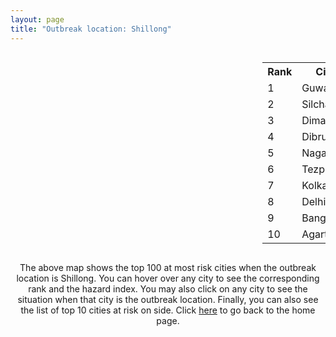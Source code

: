 ```yaml
---
layout: page
title: "Outbreak location: Shillong"
---
```

<div style="width: 100%; overflow: auto;">
<div style="width: 75%; float: left;">
<div id="mapid">
<script src="https://buda-magenta.github.io/hazard_map/load_map.js"></script>

<script>
var marker_outbreak = L.marker([25.576045, 91.882528],{"autoPan": true}).addTo(map); marker_outbreak.bindTooltip("Shillong").openTooltip();

var circle_1 = L.circle([26.180598, 91.753943], {"pane": "markerPane", "color": "red", "fill": true, "fillOpacity": 0.2, "fillRule": "evenodd", "lineCap": "round", "lineJoin": "round", "opacity": 1.0, "radius": 299038, "stroke": true, "weight": 3}).addTo(map);
circle_1.bindTooltip("Guwahati<br>rank: 1<br>hazard index: 0.299039")
circle_1.bindPopup('<a href="https://buda-magenta.github.io/hazard_map/Guwahati">Guwahati</a>')

var circle_2 = L.circle([24.817861, 92.756221], {"pane": "markerPane", "color": "red", "fill": true, "fillOpacity": 0.2, "fillRule": "evenodd", "lineCap": "round", "lineJoin": "round", "opacity": 1.0, "radius": 26762, "stroke": true, "weight": 3}).addTo(map);
circle_2.bindTooltip("Silchar<br>rank: 2<br>hazard index: 0.026763")
circle_2.bindPopup('<a href="https://buda-magenta.github.io/hazard_map/Silchar">Silchar</a>')

var circle_3 = L.circle([25.913591, 93.728371], {"pane": "markerPane", "color": "red", "fill": true, "fillOpacity": 0.2, "fillRule": "evenodd", "lineCap": "round", "lineJoin": "round", "opacity": 1.0, "radius": 23836, "stroke": true, "weight": 3}).addTo(map);
circle_3.bindTooltip("Dimapur<br>rank: 3<br>hazard index: 0.023836")
circle_3.bindPopup('<a href="https://buda-magenta.github.io/hazard_map/Dimapur">Dimapur</a>')

var circle_4 = L.circle([27.484460, 94.901945], {"pane": "markerPane", "color": "red", "fill": true, "fillOpacity": 0.2, "fillRule": "evenodd", "lineCap": "round", "lineJoin": "round", "opacity": 1.0, "radius": 18622, "stroke": true, "weight": 3}).addTo(map);
circle_4.bindTooltip("Dibrugarh<br>rank: 4<br>hazard index: 0.018622")
circle_4.bindPopup('<a href="https://buda-magenta.github.io/hazard_map/Dibrugarh">Dibrugarh</a>')

var circle_5 = L.circle([26.304149, 92.716060], {"pane": "markerPane", "color": "red", "fill": true, "fillOpacity": 0.2, "fillRule": "evenodd", "lineCap": "round", "lineJoin": "round", "opacity": 1.0, "radius": 13649, "stroke": true, "weight": 3}).addTo(map);
circle_5.bindTooltip("Nagaon<br>rank: 5<br>hazard index: 0.013650")
circle_5.bindPopup('<a href="https://buda-magenta.github.io/hazard_map/Nagaon">Nagaon</a>')

var circle_6 = L.circle([26.616957, 92.765007], {"pane": "markerPane", "color": "red", "fill": true, "fillOpacity": 0.2, "fillRule": "evenodd", "lineCap": "round", "lineJoin": "round", "opacity": 1.0, "radius": 11929, "stroke": true, "weight": 3}).addTo(map);
circle_6.bindTooltip("Tezpur<br>rank: 6<br>hazard index: 0.011929")
circle_6.bindPopup('<a href="https://buda-magenta.github.io/hazard_map/Tezpur">Tezpur</a>')

var circle_7 = L.circle([22.541418, 88.357691], {"pane": "markerPane", "color": "red", "fill": true, "fillOpacity": 0.2, "fillRule": "evenodd", "lineCap": "round", "lineJoin": "round", "opacity": 1.0, "radius": 11602, "stroke": true, "weight": 3}).addTo(map);
circle_7.bindTooltip("Kolkata<br>rank: 7<br>hazard index: 0.011602")
circle_7.bindPopup('<a href="https://buda-magenta.github.io/hazard_map/Kolkata">Kolkata</a>')

var circle_8 = L.circle([28.651718, 77.221939], {"pane": "markerPane", "color": "red", "fill": true, "fillOpacity": 0.2, "fillRule": "evenodd", "lineCap": "round", "lineJoin": "round", "opacity": 1.0, "radius": 8843, "stroke": true, "weight": 3}).addTo(map);
circle_8.bindTooltip("Delhi<br>rank: 8<br>hazard index: 0.008844")
circle_8.bindPopup('<a href="https://buda-magenta.github.io/hazard_map/Delhi">Delhi</a>')

var circle_9 = L.circle([12.979120, 77.591300], {"pane": "markerPane", "color": "red", "fill": true, "fillOpacity": 0.2, "fillRule": "evenodd", "lineCap": "round", "lineJoin": "round", "opacity": 1.0, "radius": 4222, "stroke": true, "weight": 3}).addTo(map);
circle_9.bindTooltip("Bangalore<br>rank: 9<br>hazard index: 0.004223")
circle_9.bindPopup('<a href="https://buda-magenta.github.io/hazard_map/Bangalore">Bangalore</a>')

var circle_10 = L.circle([23.831238, 91.282382], {"pane": "markerPane", "color": "red", "fill": true, "fillOpacity": 0.2, "fillRule": "evenodd", "lineCap": "round", "lineJoin": "round", "opacity": 1.0, "radius": 3843, "stroke": true, "weight": 3}).addTo(map);
circle_10.bindTooltip("Agartala<br>rank: 10<br>hazard index: 0.003844")
circle_10.bindPopup('<a href="https://buda-magenta.github.io/hazard_map/Agartala">Agartala</a>')

var circle_11 = L.circle([24.800609, 93.937000], {"pane": "markerPane", "color": "red", "fill": true, "fillOpacity": 0.2, "fillRule": "evenodd", "lineCap": "round", "lineJoin": "round", "opacity": 1.0, "radius": 2711, "stroke": true, "weight": 3}).addTo(map);
circle_11.bindTooltip("Imphal<br>rank: 11<br>hazard index: 0.002712")
circle_11.bindPopup('<a href="https://buda-magenta.github.io/hazard_map/Imphal">Imphal</a>')

var circle_12 = L.circle([19.075990, 72.877393], {"pane": "markerPane", "color": "red", "fill": true, "fillOpacity": 0.2, "fillRule": "evenodd", "lineCap": "round", "lineJoin": "round", "opacity": 1.0, "radius": 2536, "stroke": true, "weight": 3}).addTo(map);
circle_12.bindTooltip("Mumbai<br>rank: 12<br>hazard index: 0.002536")
circle_12.bindPopup('<a href="https://buda-magenta.github.io/hazard_map/Mumbai">Mumbai</a>')

var circle_13 = L.circle([13.083694, 80.270186], {"pane": "markerPane", "color": "red", "fill": true, "fillOpacity": 0.2, "fillRule": "evenodd", "lineCap": "round", "lineJoin": "round", "opacity": 1.0, "radius": 1770, "stroke": true, "weight": 3}).addTo(map);
circle_13.bindTooltip("Chennai<br>rank: 13<br>hazard index: 0.001770")
circle_13.bindPopup('<a href="https://buda-magenta.github.io/hazard_map/Chennai">Chennai</a>')

var circle_14 = L.circle([26.698885, 88.320030], {"pane": "markerPane", "color": "red", "fill": true, "fillOpacity": 0.2, "fillRule": "evenodd", "lineCap": "round", "lineJoin": "round", "opacity": 1.0, "radius": 1470, "stroke": true, "weight": 3}).addTo(map);
circle_14.bindTooltip("Bagdogra<br>rank: 14<br>hazard index: 0.001470")
circle_14.bindPopup('<a href="https://buda-magenta.github.io/hazard_map/Bagdogra">Bagdogra</a>')

var circle_15 = L.circle([17.388786, 78.461065], {"pane": "markerPane", "color": "red", "fill": true, "fillOpacity": 0.2, "fillRule": "evenodd", "lineCap": "round", "lineJoin": "round", "opacity": 1.0, "radius": 967, "stroke": true, "weight": 3}).addTo(map);
circle_15.bindTooltip("Hyderabad<br>rank: 15<br>hazard index: 0.000967")
circle_15.bindPopup('<a href="https://buda-magenta.github.io/hazard_map/Hyderabad">Hyderabad</a>')

var circle_16 = L.circle([26.915458, 75.818982], {"pane": "markerPane", "color": "red", "fill": true, "fillOpacity": 0.2, "fillRule": "evenodd", "lineCap": "round", "lineJoin": "round", "opacity": 1.0, "radius": 940, "stroke": true, "weight": 3}).addTo(map);
circle_16.bindTooltip("Jaipur<br>rank: 16<br>hazard index: 0.000941")
circle_16.bindPopup('<a href="https://buda-magenta.github.io/hazard_map/Jaipur">Jaipur</a>')

var circle_17 = L.circle([26.716413, 88.430992], {"pane": "markerPane", "color": "red", "fill": true, "fillOpacity": 0.2, "fillRule": "evenodd", "lineCap": "round", "lineJoin": "round", "opacity": 1.0, "radius": 729, "stroke": true, "weight": 3}).addTo(map);
circle_17.bindTooltip("Siliguri<br>rank: 17<br>hazard index: 0.000729")
circle_17.bindPopup('<a href="https://buda-magenta.github.io/hazard_map/Siliguri">Siliguri</a>')

var circle_18 = L.circle([25.609324, 85.123525], {"pane": "markerPane", "color": "red", "fill": true, "fillOpacity": 0.2, "fillRule": "evenodd", "lineCap": "round", "lineJoin": "round", "opacity": 1.0, "radius": 547, "stroke": true, "weight": 3}).addTo(map);
circle_18.bindTooltip("Patna<br>rank: 18<br>hazard index: 0.000547")
circle_18.bindPopup('<a href="https://buda-magenta.github.io/hazard_map/Patna">Patna</a>')

var circle_19 = L.circle([26.838100, 80.934600], {"pane": "markerPane", "color": "red", "fill": true, "fillOpacity": 0.2, "fillRule": "evenodd", "lineCap": "round", "lineJoin": "round", "opacity": 1.0, "radius": 501, "stroke": true, "weight": 3}).addTo(map);
circle_19.bindTooltip("Lucknow<br>rank: 19<br>hazard index: 0.000502")
circle_19.bindPopup('<a href="https://buda-magenta.github.io/hazard_map/Lucknow">Lucknow</a>')

var circle_20 = L.circle([23.743524, 92.738291], {"pane": "markerPane", "color": "red", "fill": true, "fillOpacity": 0.2, "fillRule": "evenodd", "lineCap": "round", "lineJoin": "round", "opacity": 1.0, "radius": 482, "stroke": true, "weight": 3}).addTo(map);
circle_20.bindTooltip("Aizawl<br>rank: 20<br>hazard index: 0.000483")
circle_20.bindPopup('<a href="https://buda-magenta.github.io/hazard_map/Aizawl">Aizawl</a>')

var circle_21 = L.circle([26.460914, 80.321759], {"pane": "markerPane", "color": "red", "fill": true, "fillOpacity": 0.2, "fillRule": "evenodd", "lineCap": "round", "lineJoin": "round", "opacity": 1.0, "radius": 405, "stroke": true, "weight": 3}).addTo(map);
circle_21.bindTooltip("Kanpur<br>rank: 21<br>hazard index: 0.000405")
circle_21.bindPopup('<a href="https://buda-magenta.github.io/hazard_map/Kanpur">Kanpur</a>')

var circle_22 = L.circle([26.505476, 93.977739], {"pane": "markerPane", "color": "red", "fill": true, "fillOpacity": 0.2, "fillRule": "evenodd", "lineCap": "round", "lineJoin": "round", "opacity": 1.0, "radius": 394, "stroke": true, "weight": 3}).addTo(map);
circle_22.bindTooltip("Chandan Nagar<br>rank: 22<br>hazard index: 0.000394")
circle_22.bindPopup('<a href="https://buda-magenta.github.io/hazard_map/Chandan_Nagar">Chandan Nagar</a>')

var circle_23 = L.circle([17.723128, 83.301284], {"pane": "markerPane", "color": "red", "fill": true, "fillOpacity": 0.2, "fillRule": "evenodd", "lineCap": "round", "lineJoin": "round", "opacity": 1.0, "radius": 393, "stroke": true, "weight": 3}).addTo(map);
circle_23.bindTooltip("Visakhapatnam<br>rank: 23<br>hazard index: 0.000393")
circle_23.bindPopup('<a href="https://buda-magenta.github.io/hazard_map/Visakhapatnam">Visakhapatnam</a>')

var circle_24 = L.circle([26.757792, 94.207965], {"pane": "markerPane", "color": "red", "fill": true, "fillOpacity": 0.2, "fillRule": "evenodd", "lineCap": "round", "lineJoin": "round", "opacity": 1.0, "radius": 363, "stroke": true, "weight": 3}).addTo(map);
circle_24.bindTooltip("Jorhat<br>rank: 24<br>hazard index: 0.000363")
circle_24.bindPopup('<a href="https://buda-magenta.github.io/hazard_map/Jorhat">Jorhat</a>')

var circle_25 = L.circle([22.591260, 88.390964], {"pane": "markerPane", "color": "red", "fill": true, "fillOpacity": 0.2, "fillRule": "evenodd", "lineCap": "round", "lineJoin": "round", "opacity": 1.0, "radius": 339, "stroke": true, "weight": 3}).addTo(map);
circle_25.bindTooltip("Bidhan Nagar<br>rank: 25<br>hazard index: 0.000340")
circle_25.bindPopup('<a href="https://buda-magenta.github.io/hazard_map/Bidhan_Nagar">Bidhan Nagar</a>')

var circle_26 = L.circle([20.266777, 85.843559], {"pane": "markerPane", "color": "red", "fill": true, "fillOpacity": 0.2, "fillRule": "evenodd", "lineCap": "round", "lineJoin": "round", "opacity": 1.0, "radius": 309, "stroke": true, "weight": 3}).addTo(map);
circle_26.bindTooltip("Bhubaneswar<br>rank: 26<br>hazard index: 0.000309")
circle_26.bindPopup('<a href="https://buda-magenta.github.io/hazard_map/Bhubaneswar">Bhubaneswar</a>')

var circle_27 = L.circle([16.508759, 80.618510], {"pane": "markerPane", "color": "red", "fill": true, "fillOpacity": 0.2, "fillRule": "evenodd", "lineCap": "round", "lineJoin": "round", "opacity": 1.0, "radius": 236, "stroke": true, "weight": 3}).addTo(map);
circle_27.bindTooltip("Vijayawada<br>rank: 27<br>hazard index: 0.000237")
circle_27.bindPopup('<a href="https://buda-magenta.github.io/hazard_map/Vijayawada">Vijayawada</a>')

var circle_28 = L.circle([23.250000, 87.750000], {"pane": "markerPane", "color": "red", "fill": true, "fillOpacity": 0.2, "fillRule": "evenodd", "lineCap": "round", "lineJoin": "round", "opacity": 1.0, "radius": 233, "stroke": true, "weight": 3}).addTo(map);
circle_28.bindTooltip("Barddhaman<br>rank: 28<br>hazard index: 0.000234")
circle_28.bindPopup('<a href="https://buda-magenta.github.io/hazard_map/Barddhaman">Barddhaman</a>')

var circle_29 = L.circle([23.749721, 91.876635], {"pane": "markerPane", "color": "red", "fill": true, "fillOpacity": 0.2, "fillRule": "evenodd", "lineCap": "round", "lineJoin": "round", "opacity": 1.0, "radius": 233, "stroke": true, "weight": 3}).addTo(map);
circle_29.bindTooltip("Ganganagar<br>rank: 29<br>hazard index: 0.000233")
circle_29.bindPopup('<a href="https://buda-magenta.github.io/hazard_map/Ganganagar">Ganganagar</a>')

var circle_30 = L.circle([24.965712, 88.127778], {"pane": "markerPane", "color": "red", "fill": true, "fillOpacity": 0.2, "fillRule": "evenodd", "lineCap": "round", "lineJoin": "round", "opacity": 1.0, "radius": 214, "stroke": true, "weight": 3}).addTo(map);
circle_30.bindTooltip("English Bazar<br>rank: 30<br>hazard index: 0.000215")
circle_30.bindPopup('<a href="https://buda-magenta.github.io/hazard_map/English_Bazar">English Bazar</a>')

var circle_31 = L.circle([25.438130, 81.833800], {"pane": "markerPane", "color": "red", "fill": true, "fillOpacity": 0.2, "fillRule": "evenodd", "lineCap": "round", "lineJoin": "round", "opacity": 1.0, "radius": 204, "stroke": true, "weight": 3}).addTo(map);
circle_31.bindTooltip("Allahabad<br>rank: 31<br>hazard index: 0.000204")
circle_31.bindPopup('<a href="https://buda-magenta.github.io/hazard_map/Allahabad">Allahabad</a>')

var circle_32 = L.circle([12.305183, 76.655361], {"pane": "markerPane", "color": "red", "fill": true, "fillOpacity": 0.2, "fillRule": "evenodd", "lineCap": "round", "lineJoin": "round", "opacity": 1.0, "radius": 198, "stroke": true, "weight": 3}).addTo(map);
circle_32.bindTooltip("Mysore<br>rank: 32<br>hazard index: 0.000198")
circle_32.bindPopup('<a href="https://buda-magenta.github.io/hazard_map/Mysore">Mysore</a>')

var circle_33 = L.circle([18.521428, 73.854454], {"pane": "markerPane", "color": "red", "fill": true, "fillOpacity": 0.2, "fillRule": "evenodd", "lineCap": "round", "lineJoin": "round", "opacity": 1.0, "radius": 179, "stroke": true, "weight": 3}).addTo(map);
circle_33.bindTooltip("Pune<br>rank: 33<br>hazard index: 0.000180")
circle_33.bindPopup('<a href="https://buda-magenta.github.io/hazard_map/Pune">Pune</a>')

var circle_34 = L.circle([22.472223, 88.093845], {"pane": "markerPane", "color": "red", "fill": true, "fillOpacity": 0.2, "fillRule": "evenodd", "lineCap": "round", "lineJoin": "round", "opacity": 1.0, "radius": 169, "stroke": true, "weight": 3}).addTo(map);
circle_34.bindTooltip("Uluberia<br>rank: 34<br>hazard index: 0.000170")
circle_34.bindPopup('<a href="https://buda-magenta.github.io/hazard_map/Uluberia">Uluberia</a>')

var circle_35 = L.circle([19.194329, 72.970178], {"pane": "markerPane", "color": "red", "fill": true, "fillOpacity": 0.2, "fillRule": "evenodd", "lineCap": "round", "lineJoin": "round", "opacity": 1.0, "radius": 156, "stroke": true, "weight": 3}).addTo(map);
circle_35.bindTooltip("Thane<br>rank: 35<br>hazard index: 0.000157")
circle_35.bindPopup('<a href="https://buda-magenta.github.io/hazard_map/Thane">Thane</a>')

var circle_36 = L.circle([9.931308, 76.267414], {"pane": "markerPane", "color": "red", "fill": true, "fillOpacity": 0.2, "fillRule": "evenodd", "lineCap": "round", "lineJoin": "round", "opacity": 1.0, "radius": 148, "stroke": true, "weight": 3}).addTo(map);
circle_36.bindTooltip("Kochi<br>rank: 36<br>hazard index: 0.000149")
circle_36.bindPopup('<a href="https://buda-magenta.github.io/hazard_map/Kochi">Kochi</a>')

var circle_37 = L.circle([27.175255, 78.009816], {"pane": "markerPane", "color": "red", "fill": true, "fillOpacity": 0.2, "fillRule": "evenodd", "lineCap": "round", "lineJoin": "round", "opacity": 1.0, "radius": 136, "stroke": true, "weight": 3}).addTo(map);
circle_37.bindTooltip("Agra<br>rank: 37<br>hazard index: 0.000137")
circle_37.bindPopup('<a href="https://buda-magenta.github.io/hazard_map/Agra">Agra</a>')

var circle_38 = L.circle([20.468600, 85.879200], {"pane": "markerPane", "color": "red", "fill": true, "fillOpacity": 0.2, "fillRule": "evenodd", "lineCap": "round", "lineJoin": "round", "opacity": 1.0, "radius": 136, "stroke": true, "weight": 3}).addTo(map);
circle_38.bindTooltip("Cuttack<br>rank: 38<br>hazard index: 0.000136")
circle_38.bindPopup('<a href="https://buda-magenta.github.io/hazard_map/Cuttack">Cuttack</a>')

var circle_39 = L.circle([22.890183, 88.426939], {"pane": "markerPane", "color": "red", "fill": true, "fillOpacity": 0.2, "fillRule": "evenodd", "lineCap": "round", "lineJoin": "round", "opacity": 1.0, "radius": 132, "stroke": true, "weight": 3}).addTo(map);
circle_39.bindTooltip("Naihati<br>rank: 39<br>hazard index: 0.000133")
circle_39.bindPopup('<a href="https://buda-magenta.github.io/hazard_map/Naihati">Naihati</a>')

var circle_40 = L.circle([23.021624, 72.579707], {"pane": "markerPane", "color": "red", "fill": true, "fillOpacity": 0.2, "fillRule": "evenodd", "lineCap": "round", "lineJoin": "round", "opacity": 1.0, "radius": 131, "stroke": true, "weight": 3}).addTo(map);
circle_40.bindTooltip("Ahmedabad<br>rank: 40<br>hazard index: 0.000132")
circle_40.bindPopup('<a href="https://buda-magenta.github.io/hazard_map/Ahmedabad">Ahmedabad</a>')

var circle_41 = L.circle([26.298638, 87.953148], {"pane": "markerPane", "color": "red", "fill": true, "fillOpacity": 0.2, "fillRule": "evenodd", "lineCap": "round", "lineJoin": "round", "opacity": 1.0, "radius": 131, "stroke": true, "weight": 3}).addTo(map);
circle_41.bindTooltip("Kishanganj<br>rank: 41<br>hazard index: 0.000131")
circle_41.bindPopup('<a href="https://buda-magenta.github.io/hazard_map/Kishanganj">Kishanganj</a>')

var circle_42 = L.circle([20.011247, 73.790236], {"pane": "markerPane", "color": "red", "fill": true, "fillOpacity": 0.2, "fillRule": "evenodd", "lineCap": "round", "lineJoin": "round", "opacity": 1.0, "radius": 128, "stroke": true, "weight": 3}).addTo(map);
circle_42.bindTooltip("Nashik<br>rank: 42<br>hazard index: 0.000128")
circle_42.bindPopup('<a href="https://buda-magenta.github.io/hazard_map/Nashik">Nashik</a>')

var circle_43 = L.circle([30.909016, 75.851601], {"pane": "markerPane", "color": "red", "fill": true, "fillOpacity": 0.2, "fillRule": "evenodd", "lineCap": "round", "lineJoin": "round", "opacity": 1.0, "radius": 125, "stroke": true, "weight": 3}).addTo(map);
circle_43.bindTooltip("Ludhiana<br>rank: 43<br>hazard index: 0.000126")
circle_43.bindPopup('<a href="https://buda-magenta.github.io/hazard_map/Ludhiana">Ludhiana</a>')

var circle_44 = L.circle([28.428262, 77.002700], {"pane": "markerPane", "color": "red", "fill": true, "fillOpacity": 0.2, "fillRule": "evenodd", "lineCap": "round", "lineJoin": "round", "opacity": 1.0, "radius": 125, "stroke": true, "weight": 3}).addTo(map);
circle_44.bindTooltip("Gurgaon<br>rank: 44<br>hazard index: 0.000125")
circle_44.bindPopup('<a href="https://buda-magenta.github.io/hazard_map/Gurgaon">Gurgaon</a>')

var circle_45 = L.circle([23.535048, 87.338043], {"pane": "markerPane", "color": "red", "fill": true, "fillOpacity": 0.2, "fillRule": "evenodd", "lineCap": "round", "lineJoin": "round", "opacity": 1.0, "radius": 119, "stroke": true, "weight": 3}).addTo(map);
circle_45.bindTooltip("Durgapur<br>rank: 45<br>hazard index: 0.000119")
circle_45.bindPopup('<a href="https://buda-magenta.github.io/hazard_map/Durgapur">Durgapur</a>')

var circle_46 = L.circle([28.402979, 77.310384], {"pane": "markerPane", "color": "red", "fill": true, "fillOpacity": 0.2, "fillRule": "evenodd", "lineCap": "round", "lineJoin": "round", "opacity": 1.0, "radius": 114, "stroke": true, "weight": 3}).addTo(map);
circle_46.bindTooltip("Faridabad<br>rank: 46<br>hazard index: 0.000115")
circle_46.bindPopup('<a href="https://buda-magenta.github.io/hazard_map/Faridabad">Faridabad</a>')

var circle_47 = L.circle([23.687130, 86.974659], {"pane": "markerPane", "color": "red", "fill": true, "fillOpacity": 0.2, "fillRule": "evenodd", "lineCap": "round", "lineJoin": "round", "opacity": 1.0, "radius": 109, "stroke": true, "weight": 3}).addTo(map);
circle_47.bindTooltip("Asansol<br>rank: 47<br>hazard index: 0.000110")
circle_47.bindPopup('<a href="https://buda-magenta.github.io/hazard_map/Asansol">Asansol</a>')

var circle_48 = L.circle([13.340077, 77.100621], {"pane": "markerPane", "color": "red", "fill": true, "fillOpacity": 0.2, "fillRule": "evenodd", "lineCap": "round", "lineJoin": "round", "opacity": 1.0, "radius": 107, "stroke": true, "weight": 3}).addTo(map);
circle_48.bindTooltip("Tumkur<br>rank: 48<br>hazard index: 0.000108")
circle_48.bindPopup('<a href="https://buda-magenta.github.io/hazard_map/Tumkur">Tumkur</a>')

var circle_49 = L.circle([22.695034, 88.377060], {"pane": "markerPane", "color": "red", "fill": true, "fillOpacity": 0.2, "fillRule": "evenodd", "lineCap": "round", "lineJoin": "round", "opacity": 1.0, "radius": 101, "stroke": true, "weight": 3}).addTo(map);
circle_49.bindTooltip("Panihati<br>rank: 49<br>hazard index: 0.000102")
circle_49.bindPopup('<a href="https://buda-magenta.github.io/hazard_map/Panihati">Panihati</a>')

var circle_50 = L.circle([31.634308, 74.873679], {"pane": "markerPane", "color": "red", "fill": true, "fillOpacity": 0.2, "fillRule": "evenodd", "lineCap": "round", "lineJoin": "round", "opacity": 1.0, "radius": 100, "stroke": true, "weight": 3}).addTo(map);
circle_50.bindTooltip("Amritsar<br>rank: 50<br>hazard index: 0.000100")
circle_50.bindPopup('<a href="https://buda-magenta.github.io/hazard_map/Amritsar">Amritsar</a>')

var circle_51 = L.circle([25.560900, 87.647654], {"pane": "markerPane", "color": "red", "fill": true, "fillOpacity": 0.2, "fillRule": "evenodd", "lineCap": "round", "lineJoin": "round", "opacity": 1.0, "radius": 98, "stroke": true, "weight": 3}).addTo(map);
circle_51.bindTooltip("Katihar<br>rank: 51<br>hazard index: 0.000099")
circle_51.bindPopup('<a href="https://buda-magenta.github.io/hazard_map/Katihar">Katihar</a>')

var circle_52 = L.circle([25.335649, 83.007629], {"pane": "markerPane", "color": "red", "fill": true, "fillOpacity": 0.2, "fillRule": "evenodd", "lineCap": "round", "lineJoin": "round", "opacity": 1.0, "radius": 97, "stroke": true, "weight": 3}).addTo(map);
circle_52.bindTooltip("Varanasi<br>rank: 52<br>hazard index: 0.000097")
circle_52.bindPopup('<a href="https://buda-magenta.github.io/hazard_map/Varanasi">Varanasi</a>')

var circle_53 = L.circle([25.531031, 78.652689], {"pane": "markerPane", "color": "red", "fill": true, "fillOpacity": 0.2, "fillRule": "evenodd", "lineCap": "round", "lineJoin": "round", "opacity": 1.0, "radius": 94, "stroke": true, "weight": 3}).addTo(map);
circle_53.bindTooltip("Jhansi<br>rank: 53<br>hazard index: 0.000094")
circle_53.bindPopup('<a href="https://buda-magenta.github.io/hazard_map/Jhansi">Jhansi</a>')

var circle_54 = L.circle([28.901090, 76.580194], {"pane": "markerPane", "color": "red", "fill": true, "fillOpacity": 0.2, "fillRule": "evenodd", "lineCap": "round", "lineJoin": "round", "opacity": 1.0, "radius": 90, "stroke": true, "weight": 3}).addTo(map);
circle_54.bindTooltip("Rohtak<br>rank: 54<br>hazard index: 0.000091")
circle_54.bindPopup('<a href="https://buda-magenta.github.io/hazard_map/Rohtak">Rohtak</a>')

var circle_55 = L.circle([23.160894, 79.949770], {"pane": "markerPane", "color": "red", "fill": true, "fillOpacity": 0.2, "fillRule": "evenodd", "lineCap": "round", "lineJoin": "round", "opacity": 1.0, "radius": 90, "stroke": true, "weight": 3}).addTo(map);
circle_55.bindTooltip("Jabalpur<br>rank: 55<br>hazard index: 0.000091")
circle_55.bindPopup('<a href="https://buda-magenta.github.io/hazard_map/Jabalpur">Jabalpur</a>')

var circle_56 = L.circle([28.457876, 79.405571], {"pane": "markerPane", "color": "red", "fill": true, "fillOpacity": 0.2, "fillRule": "evenodd", "lineCap": "round", "lineJoin": "round", "opacity": 1.0, "radius": 84, "stroke": true, "weight": 3}).addTo(map);
circle_56.bindTooltip("Bareilly<br>rank: 56<br>hazard index: 0.000084")
circle_56.bindPopup('<a href="https://buda-magenta.github.io/hazard_map/Bareilly">Bareilly</a>')

var circle_57 = L.circle([28.863842, 78.805778], {"pane": "markerPane", "color": "red", "fill": true, "fillOpacity": 0.2, "fillRule": "evenodd", "lineCap": "round", "lineJoin": "round", "opacity": 1.0, "radius": 83, "stroke": true, "weight": 3}).addTo(map);
circle_57.bindTooltip("Moradabad<br>rank: 57<br>hazard index: 0.000083")
circle_57.bindPopup('<a href="https://buda-magenta.github.io/hazard_map/Moradabad">Moradabad</a>')

var circle_58 = L.circle([25.133173, 86.525040], {"pane": "markerPane", "color": "red", "fill": true, "fillOpacity": 0.2, "fillRule": "evenodd", "lineCap": "round", "lineJoin": "round", "opacity": 1.0, "radius": 82, "stroke": true, "weight": 3}).addTo(map);
circle_58.bindTooltip("Kharagpur<br>rank: 58<br>hazard index: 0.000083")
circle_58.bindPopup('<a href="https://buda-magenta.github.io/hazard_map/Kharagpur">Kharagpur</a>')

var circle_59 = L.circle([22.670728, 88.376342], {"pane": "markerPane", "color": "red", "fill": true, "fillOpacity": 0.2, "fillRule": "evenodd", "lineCap": "round", "lineJoin": "round", "opacity": 1.0, "radius": 82, "stroke": true, "weight": 3}).addTo(map);
circle_59.bindTooltip("Kamarhati<br>rank: 59<br>hazard index: 0.000083")
circle_59.bindPopup('<a href="https://buda-magenta.github.io/hazard_map/Kamarhati">Kamarhati</a>')

var circle_60 = L.circle([26.671329, 83.364583], {"pane": "markerPane", "color": "red", "fill": true, "fillOpacity": 0.2, "fillRule": "evenodd", "lineCap": "round", "lineJoin": "round", "opacity": 1.0, "radius": 78, "stroke": true, "weight": 3}).addTo(map);
circle_60.bindTooltip("Gorakhpur<br>rank: 60<br>hazard index: 0.000078")
circle_60.bindPopup('<a href="https://buda-magenta.github.io/hazard_map/Gorakhpur">Gorakhpur</a>')

var circle_61 = L.circle([15.398403, 73.812918], {"pane": "markerPane", "color": "red", "fill": true, "fillOpacity": 0.2, "fillRule": "evenodd", "lineCap": "round", "lineJoin": "round", "opacity": 1.0, "radius": 77, "stroke": true, "weight": 3}).addTo(map);
circle_61.bindTooltip("Vasco Da Gama<br>rank: 61<br>hazard index: 0.000078")
circle_61.bindPopup('<a href="https://buda-magenta.github.io/hazard_map/Vasco_Da_Gama">Vasco Da Gama</a>')

var circle_62 = L.circle([29.000653, 77.768229], {"pane": "markerPane", "color": "red", "fill": true, "fillOpacity": 0.2, "fillRule": "evenodd", "lineCap": "round", "lineJoin": "round", "opacity": 1.0, "radius": 77, "stroke": true, "weight": 3}).addTo(map);
circle_62.bindTooltip("Meerut<br>rank: 62<br>hazard index: 0.000077")
circle_62.bindPopup('<a href="https://buda-magenta.github.io/hazard_map/Meerut">Meerut</a>')

var circle_63 = L.circle([17.005045, 81.780473], {"pane": "markerPane", "color": "red", "fill": true, "fillOpacity": 0.2, "fillRule": "evenodd", "lineCap": "round", "lineJoin": "round", "opacity": 1.0, "radius": 76, "stroke": true, "weight": 3}).addTo(map);
circle_63.bindTooltip("Rajahmundry<br>rank: 63<br>hazard index: 0.000077")
circle_63.bindPopup('<a href="https://buda-magenta.github.io/hazard_map/Rajahmundry">Rajahmundry</a>')

var circle_64 = L.circle([22.646958, 88.343612], {"pane": "markerPane", "color": "red", "fill": true, "fillOpacity": 0.2, "fillRule": "evenodd", "lineCap": "round", "lineJoin": "round", "opacity": 1.0, "radius": 75, "stroke": true, "weight": 3}).addTo(map);
circle_64.bindTooltip("Bally<br>rank: 64<br>hazard index: 0.000076")
circle_64.bindPopup('<a href="https://buda-magenta.github.io/hazard_map/Bally">Bally</a>')

var circle_65 = L.circle([26.626484, 88.734077], {"pane": "markerPane", "color": "red", "fill": true, "fillOpacity": 0.2, "fillRule": "evenodd", "lineCap": "round", "lineJoin": "round", "opacity": 1.0, "radius": 75, "stroke": true, "weight": 3}).addTo(map);
circle_65.bindTooltip("Jalpaiguri<br>rank: 65<br>hazard index: 0.000076")
circle_65.bindPopup('<a href="https://buda-magenta.github.io/hazard_map/Jalpaiguri">Jalpaiguri</a>')

var circle_66 = L.circle([26.296772, 73.035143], {"pane": "markerPane", "color": "red", "fill": true, "fillOpacity": 0.2, "fillRule": "evenodd", "lineCap": "round", "lineJoin": "round", "opacity": 1.0, "radius": 70, "stroke": true, "weight": 3}).addTo(map);
circle_66.bindTooltip("Jodhpur<br>rank: 66<br>hazard index: 0.000070")
circle_66.bindPopup('<a href="https://buda-magenta.github.io/hazard_map/Jodhpur">Jodhpur</a>')

var circle_67 = L.circle([22.508621, 88.253218], {"pane": "markerPane", "color": "red", "fill": true, "fillOpacity": 0.2, "fillRule": "evenodd", "lineCap": "round", "lineJoin": "round", "opacity": 1.0, "radius": 67, "stroke": true, "weight": 3}).addTo(map);
circle_67.bindTooltip("Maheshtala<br>rank: 67<br>hazard index: 0.000068")
circle_67.bindPopup('<a href="https://buda-magenta.github.io/hazard_map/Maheshtala">Maheshtala</a>')

var circle_68 = L.circle([31.292011, 75.568058], {"pane": "markerPane", "color": "red", "fill": true, "fillOpacity": 0.2, "fillRule": "evenodd", "lineCap": "round", "lineJoin": "round", "opacity": 1.0, "radius": 67, "stroke": true, "weight": 3}).addTo(map);
circle_68.bindTooltip("Jalandhar<br>rank: 68<br>hazard index: 0.000067")
circle_68.bindPopup('<a href="https://buda-magenta.github.io/hazard_map/Jalandhar">Jalandhar</a>')

var circle_69 = L.circle([11.664300, 78.146000], {"pane": "markerPane", "color": "red", "fill": true, "fillOpacity": 0.2, "fillRule": "evenodd", "lineCap": "round", "lineJoin": "round", "opacity": 1.0, "radius": 66, "stroke": true, "weight": 3}).addTo(map);
circle_69.bindTooltip("Salem<br>rank: 69<br>hazard index: 0.000067")
circle_69.bindPopup('<a href="https://buda-magenta.github.io/hazard_map/Salem">Salem</a>')

var circle_70 = L.circle([11.001812, 76.962843], {"pane": "markerPane", "color": "red", "fill": true, "fillOpacity": 0.2, "fillRule": "evenodd", "lineCap": "round", "lineJoin": "round", "opacity": 1.0, "radius": 65, "stroke": true, "weight": 3}).addTo(map);
circle_70.bindTooltip("Coimbatore<br>rank: 70<br>hazard index: 0.000065")
circle_70.bindPopup('<a href="https://buda-magenta.github.io/hazard_map/Coimbatore">Coimbatore</a>')

var circle_71 = L.circle([21.735348, 81.944459], {"pane": "markerPane", "color": "red", "fill": true, "fillOpacity": 0.2, "fillRule": "evenodd", "lineCap": "round", "lineJoin": "round", "opacity": 1.0, "radius": 63, "stroke": true, "weight": 3}).addTo(map);
circle_71.bindTooltip("Bhatpara<br>rank: 71<br>hazard index: 0.000064")
circle_71.bindPopup('<a href="https://buda-magenta.github.io/hazard_map/Bhatpara">Bhatpara</a>')

var circle_72 = L.circle([29.988077, 77.508130], {"pane": "markerPane", "color": "red", "fill": true, "fillOpacity": 0.2, "fillRule": "evenodd", "lineCap": "round", "lineJoin": "round", "opacity": 1.0, "radius": 61, "stroke": true, "weight": 3}).addTo(map);
circle_72.bindTooltip("Saharanpur<br>rank: 72<br>hazard index: 0.000061")
circle_72.bindPopup('<a href="https://buda-magenta.github.io/hazard_map/Saharanpur">Saharanpur</a>')

var circle_73 = L.circle([22.870214, 88.419608], {"pane": "markerPane", "color": "red", "fill": true, "fillOpacity": 0.2, "fillRule": "evenodd", "lineCap": "round", "lineJoin": "round", "opacity": 1.0, "radius": 61, "stroke": true, "weight": 3}).addTo(map);
circle_73.bindTooltip("Barrackpur<br>rank: 73<br>hazard index: 0.000061")
circle_73.bindPopup('<a href="https://buda-magenta.github.io/hazard_map/Barrackpur">Barrackpur</a>')

var circle_74 = L.circle([23.405848, 88.495894], {"pane": "markerPane", "color": "red", "fill": true, "fillOpacity": 0.2, "fillRule": "evenodd", "lineCap": "round", "lineJoin": "round", "opacity": 1.0, "radius": 58, "stroke": true, "weight": 3}).addTo(map);
circle_74.bindTooltip("Krishnanagar<br>rank: 74<br>hazard index: 0.000058")
circle_74.bindPopup('<a href="https://buda-magenta.github.io/hazard_map/Krishnanagar">Krishnanagar</a>')

var circle_75 = L.circle([24.379576, 88.585573], {"pane": "markerPane", "color": "red", "fill": true, "fillOpacity": 0.2, "fillRule": "evenodd", "lineCap": "round", "lineJoin": "round", "opacity": 1.0, "radius": 55, "stroke": true, "weight": 3}).addTo(map);
circle_75.bindTooltip("Baharampur<br>rank: 75<br>hazard index: 0.000055")
circle_75.bindPopup('<a href="https://buda-magenta.github.io/hazard_map/Baharampur">Baharampur</a>')

var circle_76 = L.circle([25.286698, 87.132254], {"pane": "markerPane", "color": "red", "fill": true, "fillOpacity": 0.2, "fillRule": "evenodd", "lineCap": "round", "lineJoin": "round", "opacity": 1.0, "radius": 53, "stroke": true, "weight": 3}).addTo(map);
circle_76.bindTooltip("Bhagalpur<br>rank: 76<br>hazard index: 0.000054")
circle_76.bindPopup('<a href="https://buda-magenta.github.io/hazard_map/Bhagalpur">Bhagalpur</a>')

var circle_77 = L.circle([12.955100, 78.269900], {"pane": "markerPane", "color": "red", "fill": true, "fillOpacity": 0.2, "fillRule": "evenodd", "lineCap": "round", "lineJoin": "round", "opacity": 1.0, "radius": 53, "stroke": true, "weight": 3}).addTo(map);
circle_77.bindTooltip("Robertson Pet<br>rank: 77<br>hazard index: 0.000054")
circle_77.bindPopup('<a href="https://buda-magenta.github.io/hazard_map/Robertson_Pet">Robertson Pet</a>')

var circle_78 = L.circle([27.876990, 78.137290], {"pane": "markerPane", "color": "red", "fill": true, "fillOpacity": 0.2, "fillRule": "evenodd", "lineCap": "round", "lineJoin": "round", "opacity": 1.0, "radius": 51, "stroke": true, "weight": 3}).addTo(map);
circle_78.bindTooltip("Aligarh<br>rank: 78<br>hazard index: 0.000051")
circle_78.bindPopup('<a href="https://buda-magenta.github.io/hazard_map/Aligarh">Aligarh</a>')

var circle_79 = L.circle([29.003314, 77.016732], {"pane": "markerPane", "color": "red", "fill": true, "fillOpacity": 0.2, "fillRule": "evenodd", "lineCap": "round", "lineJoin": "round", "opacity": 1.0, "radius": 50, "stroke": true, "weight": 3}).addTo(map);
circle_79.bindTooltip("Sonipat<br>rank: 79<br>hazard index: 0.000051")
circle_79.bindPopup('<a href="https://buda-magenta.github.io/hazard_map/Sonipat">Sonipat</a>')

var circle_80 = L.circle([28.733400, 77.298600], {"pane": "markerPane", "color": "red", "fill": true, "fillOpacity": 0.2, "fillRule": "evenodd", "lineCap": "round", "lineJoin": "round", "opacity": 1.0, "radius": 50, "stroke": true, "weight": 3}).addTo(map);
circle_80.bindTooltip("Loni<br>rank: 80<br>hazard index: 0.000050")
circle_80.bindPopup('<a href="https://buda-magenta.github.io/hazard_map/Loni">Loni</a>')

var circle_81 = L.circle([18.112082, 83.405220], {"pane": "markerPane", "color": "red", "fill": true, "fillOpacity": 0.2, "fillRule": "evenodd", "lineCap": "round", "lineJoin": "round", "opacity": 1.0, "radius": 50, "stroke": true, "weight": 3}).addTo(map);
circle_81.bindTooltip("Vizianagaram<br>rank: 81<br>hazard index: 0.000050")
circle_81.bindPopup('<a href="https://buda-magenta.github.io/hazard_map/Vizianagaram">Vizianagaram</a>')

var circle_82 = L.circle([30.733442, 76.779714], {"pane": "markerPane", "color": "red", "fill": true, "fillOpacity": 0.2, "fillRule": "evenodd", "lineCap": "round", "lineJoin": "round", "opacity": 1.0, "radius": 47, "stroke": true, "weight": 3}).addTo(map);
circle_82.bindTooltip("Chandigarh<br>rank: 82<br>hazard index: 0.000047")
circle_82.bindPopup('<a href="https://buda-magenta.github.io/hazard_map/Chandigarh">Chandigarh</a>')

var circle_83 = L.circle([8.576971, 77.050125], {"pane": "markerPane", "color": "red", "fill": true, "fillOpacity": 0.2, "fillRule": "evenodd", "lineCap": "round", "lineJoin": "round", "opacity": 1.0, "radius": 46, "stroke": true, "weight": 3}).addTo(map);
circle_83.bindTooltip("Thiruvananthapuram<br>rank: 83<br>hazard index: 0.000046")
circle_83.bindPopup('<a href="https://buda-magenta.github.io/hazard_map/Thiruvananthapuram">Thiruvananthapuram</a>')

var circle_84 = L.circle([25.512719, 86.090571], {"pane": "markerPane", "color": "red", "fill": true, "fillOpacity": 0.2, "fillRule": "evenodd", "lineCap": "round", "lineJoin": "round", "opacity": 1.0, "radius": 45, "stroke": true, "weight": 3}).addTo(map);
circle_84.bindTooltip("Begusarai<br>rank: 84<br>hazard index: 0.000046")
circle_84.bindPopup('<a href="https://buda-magenta.github.io/hazard_map/Begusarai">Begusarai</a>')

var circle_85 = L.circle([22.801519, 86.202958], {"pane": "markerPane", "color": "red", "fill": true, "fillOpacity": 0.2, "fillRule": "evenodd", "lineCap": "round", "lineJoin": "round", "opacity": 1.0, "radius": 45, "stroke": true, "weight": 3}).addTo(map);
circle_85.bindTooltip("Jamshedpur<br>rank: 85<br>hazard index: 0.000046")
circle_85.bindPopup('<a href="https://buda-magenta.github.io/hazard_map/Jamshedpur">Jamshedpur</a>')

var circle_86 = L.circle([22.754995, 88.341667], {"pane": "markerPane", "color": "red", "fill": true, "fillOpacity": 0.2, "fillRule": "evenodd", "lineCap": "round", "lineJoin": "round", "opacity": 1.0, "radius": 45, "stroke": true, "weight": 3}).addTo(map);
circle_86.bindTooltip("Serampore<br>rank: 86<br>hazard index: 0.000046")
circle_86.bindPopup('<a href="https://buda-magenta.github.io/hazard_map/Serampore">Serampore</a>')

var circle_87 = L.circle([22.949011, 88.435910], {"pane": "markerPane", "color": "red", "fill": true, "fillOpacity": 0.2, "fillRule": "evenodd", "lineCap": "round", "lineJoin": "round", "opacity": 1.0, "radius": 45, "stroke": true, "weight": 3}).addTo(map);
circle_87.bindTooltip("Kanchrapara<br>rank: 87<br>hazard index: 0.000045")
circle_87.bindPopup('<a href="https://buda-magenta.github.io/hazard_map/Kanchrapara">Kanchrapara</a>')

var circle_88 = L.circle([10.804973, 78.687030], {"pane": "markerPane", "color": "red", "fill": true, "fillOpacity": 0.2, "fillRule": "evenodd", "lineCap": "round", "lineJoin": "round", "opacity": 1.0, "radius": 43, "stroke": true, "weight": 3}).addTo(map);
circle_88.bindTooltip("Tiruchirappalli<br>rank: 88<br>hazard index: 0.000044")
circle_88.bindPopup('<a href="https://buda-magenta.github.io/hazard_map/Tiruchirappalli">Tiruchirappalli</a>')

var circle_89 = L.circle([22.717624, 88.488953], {"pane": "markerPane", "color": "red", "fill": true, "fillOpacity": 0.2, "fillRule": "evenodd", "lineCap": "round", "lineJoin": "round", "opacity": 1.0, "radius": 43, "stroke": true, "weight": 3}).addTo(map);
circle_89.bindTooltip("Barasat<br>rank: 89<br>hazard index: 0.000044")
circle_89.bindPopup('<a href="https://buda-magenta.github.io/hazard_map/Barasat">Barasat</a>')

var circle_90 = L.circle([21.170200, 72.831100], {"pane": "markerPane", "color": "red", "fill": true, "fillOpacity": 0.2, "fillRule": "evenodd", "lineCap": "round", "lineJoin": "round", "opacity": 1.0, "radius": 43, "stroke": true, "weight": 3}).addTo(map);
circle_90.bindTooltip("Surat<br>rank: 90<br>hazard index: 0.000044")
circle_90.bindPopup('<a href="https://buda-magenta.github.io/hazard_map/Surat">Surat</a>')

var circle_91 = L.circle([26.469100, 74.639000], {"pane": "markerPane", "color": "red", "fill": true, "fillOpacity": 0.2, "fillRule": "evenodd", "lineCap": "round", "lineJoin": "round", "opacity": 1.0, "radius": 43, "stroke": true, "weight": 3}).addTo(map);
circle_91.bindTooltip("Ajmer<br>rank: 91<br>hazard index: 0.000043")
circle_91.bindPopup('<a href="https://buda-magenta.github.io/hazard_map/Ajmer">Ajmer</a>')

var circle_92 = L.circle([28.660965, 76.834676], {"pane": "markerPane", "color": "red", "fill": true, "fillOpacity": 0.2, "fillRule": "evenodd", "lineCap": "round", "lineJoin": "round", "opacity": 1.0, "radius": 40, "stroke": true, "weight": 3}).addTo(map);
circle_92.bindTooltip("Bahadurgarh<br>rank: 92<br>hazard index: 0.000040")
circle_92.bindPopup('<a href="https://buda-magenta.github.io/hazard_map/Bahadurgarh">Bahadurgarh</a>')

var circle_93 = L.circle([25.196826, 76.000893], {"pane": "markerPane", "color": "red", "fill": true, "fillOpacity": 0.2, "fillRule": "evenodd", "lineCap": "round", "lineJoin": "round", "opacity": 1.0, "radius": 38, "stroke": true, "weight": 3}).addTo(map);
circle_93.bindTooltip("Kota<br>rank: 93<br>hazard index: 0.000039")
circle_93.bindPopup('<a href="https://buda-magenta.github.io/hazard_map/Kota">Kota</a>')

var circle_94 = L.circle([13.631637, 79.423171], {"pane": "markerPane", "color": "red", "fill": true, "fillOpacity": 0.2, "fillRule": "evenodd", "lineCap": "round", "lineJoin": "round", "opacity": 1.0, "radius": 37, "stroke": true, "weight": 3}).addTo(map);
circle_94.bindTooltip("Tirupati<br>rank: 94<br>hazard index: 0.000038")
circle_94.bindPopup('<a href="https://buda-magenta.github.io/hazard_map/Tirupati">Tirupati</a>')

var circle_95 = L.circle([29.391275, 76.977168], {"pane": "markerPane", "color": "red", "fill": true, "fillOpacity": 0.2, "fillRule": "evenodd", "lineCap": "round", "lineJoin": "round", "opacity": 1.0, "radius": 37, "stroke": true, "weight": 3}).addTo(map);
circle_95.bindTooltip("Panipat<br>rank: 95<br>hazard index: 0.000037")
circle_95.bindPopup('<a href="https://buda-magenta.github.io/hazard_map/Panipat">Panipat</a>')

var circle_96 = L.circle([32.718561, 74.858092], {"pane": "markerPane", "color": "red", "fill": true, "fillOpacity": 0.2, "fillRule": "evenodd", "lineCap": "round", "lineJoin": "round", "opacity": 1.0, "radius": 36, "stroke": true, "weight": 3}).addTo(map);
circle_96.bindTooltip("Jammu<br>rank: 96<br>hazard index: 0.000037")
circle_96.bindPopup('<a href="https://buda-magenta.github.io/hazard_map/Jammu">Jammu</a>')

var circle_97 = L.circle([22.794910, 88.331772], {"pane": "markerPane", "color": "red", "fill": true, "fillOpacity": 0.2, "fillRule": "evenodd", "lineCap": "round", "lineJoin": "round", "opacity": 1.0, "radius": 36, "stroke": true, "weight": 3}).addTo(map);
circle_97.bindTooltip("Baidyabati<br>rank: 97<br>hazard index: 0.000037")
circle_97.bindPopup('<a href="https://buda-magenta.github.io/hazard_map/Baidyabati">Baidyabati</a>')

var circle_98 = L.circle([12.732884, 77.830948], {"pane": "markerPane", "color": "red", "fill": true, "fillOpacity": 0.2, "fillRule": "evenodd", "lineCap": "round", "lineJoin": "round", "opacity": 1.0, "radius": 36, "stroke": true, "weight": 3}).addTo(map);
circle_98.bindTooltip("Hosur<br>rank: 98<br>hazard index: 0.000036")
circle_98.bindPopup('<a href="https://buda-magenta.github.io/hazard_map/Hosur">Hosur</a>')

var circle_99 = L.circle([19.807608, 85.825254], {"pane": "markerPane", "color": "red", "fill": true, "fillOpacity": 0.2, "fillRule": "evenodd", "lineCap": "round", "lineJoin": "round", "opacity": 1.0, "radius": 35, "stroke": true, "weight": 3}).addTo(map);
circle_99.bindTooltip("Puri<br>rank: 99<br>hazard index: 0.000036")
circle_99.bindPopup('<a href="https://buda-magenta.github.io/hazard_map/Puri">Puri</a>')

var circle_100 = L.circle([18.627929, 73.800983], {"pane": "markerPane", "color": "red", "fill": true, "fillOpacity": 0.2, "fillRule": "evenodd", "lineCap": "round", "lineJoin": "round", "opacity": 1.0, "radius": 35, "stroke": true, "weight": 3}).addTo(map);
circle_100.bindTooltip("Pimpri Chinchwad<br>rank: 100<br>hazard index: 0.000036")
circle_100.bindPopup('<a href="https://buda-magenta.github.io/hazard_map/Pimpri_Chinchwad">Pimpri Chinchwad</a>')
</script>
</div>
</div>


<div style="width: 20%; float: right;">
<table>
<tr>
<th>Rank</th>
<th>City</th>
</tr>

<tr>
<td>1</td>
<td>Guwahati</td>
</tr>

<tr>
<td>2</td>
<td>Silchar</td>
</tr>

<tr>
<td>3</td>
<td>Dimapur</td>
</tr>

<tr>
<td>4</td>
<td>Dibrugarh</td>
</tr>

<tr>
<td>5</td>
<td>Nagaon</td>
</tr>

<tr>
<td>6</td>
<td>Tezpur</td>
</tr>

<tr>
<td>7</td>
<td>Kolkata</td>
</tr>

<tr>
<td>8</td>
<td>Delhi</td>
</tr>

<tr>
<td>9</td>
<td>Bangalore</td>
</tr>

<tr>
<td>10</td>
<td>Agartala</td>
</tr>

</table>
</div>
</div>


<p align="center"> The above map shows the top 100 at most risk cities when the outbreak location is Shillong. You can hover over any city to see the corresponding rank and the hazard index. You may also click on any city to see the situation when that city is the outbreak location. Finally, you can also see the list of top 10 cities at risk on side.  Click <a href="https://buda-magenta.github.io/hazard_map/">here</a> to go back to the home page.
</p>